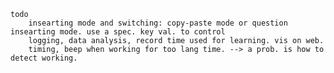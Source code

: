 


    todo
        insearting mode and switching: copy-paste mode or question insearting mode. use a spec. key val. to control
        logging, data analysis, record time used for learning. vis on web.
        timing, beep when working for too lang time. --> a prob. is how to detect working.
        
